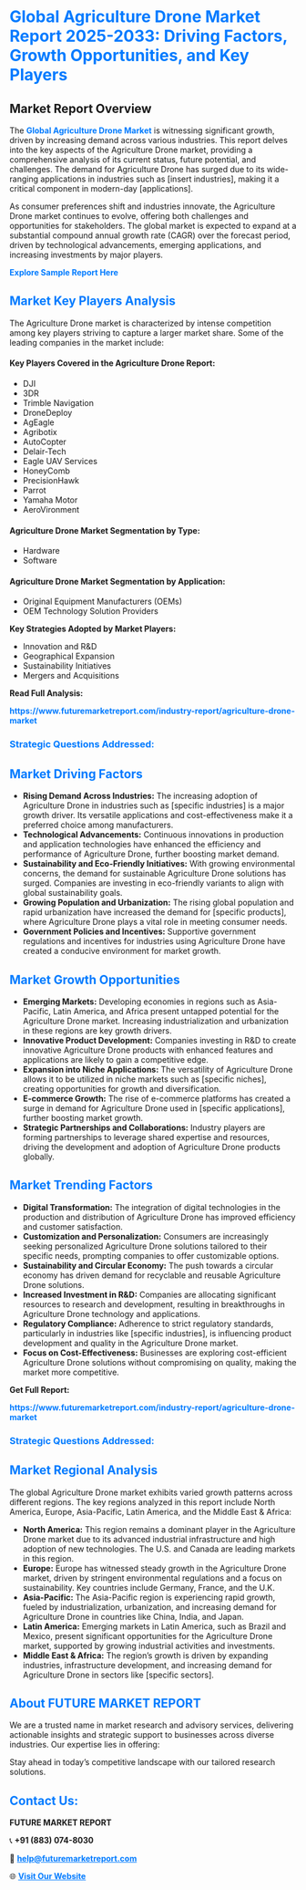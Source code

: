 <h1 style="color: #007BFF;">Global Agriculture Drone Market Report 2025-2033: Driving Factors, Growth Opportunities, and Key Players</h1>

<section id="overview">
<h2>Market Report Overview</h2>
<p>The <a href="https://www.futuremarketreport.com/industry-report/agriculture-drone-market" style="color: #007BFF; text-decoration: none;"><strong>Global Agriculture Drone Market</strong></a> is witnessing significant growth, driven by increasing demand across various industries. This report delves into the key aspects of the Agriculture Drone market, providing a comprehensive analysis of its current status, future potential, and challenges. The demand for Agriculture Drone has surged due to its wide-ranging applications in industries such as [insert industries], making it a critical component in modern-day [applications].</p>
<p>As consumer preferences shift and industries innovate, the Agriculture Drone market continues to evolve, offering both challenges and opportunities for stakeholders. The global market is expected to expand at a substantial compound annual growth rate (CAGR) over the forecast period, driven by technological advancements, emerging applications, and increasing investments by major players.</p>
</section>

<section id="overview">
<p><a href="https://www.futuremarketreport.com/request-sample/reportId=63114" style="color: #007BFF; text-decoration: none;"><strong>Explore Sample Report Here</strong></a></p>
</section>

<section id="key-players">
<h2 style="color: #007BFF;">Market Key Players Analysis</h2>
<p>The Agriculture Drone market is characterized by intense competition among key players striving to capture a larger market share. Some of the leading companies in the market include:</p>
<h4>Key Players Covered in the Agriculture Drone Report:</h4>
<ul><li>DJI</li><li>3DR</li><li>Trimble Navigation</li><li>DroneDeploy</li><li>AgEagle</li><li>Agribotix</li><li>AutoCopter</li><li>Delair-Tech</li><li>Eagle UAV Services</li><li>HoneyComb</li><li>PrecisionHawk</li><li>Parrot</li><li>Yamaha Motor</li><li>AeroVironment</li></ul>
<h4>Agriculture Drone Market Segmentation by Type:</h4>
<ul><li>Hardware</li><li>Software</li></ul>

<h4>Agriculture Drone Market Segmentation by Application:</h4>
<ul><li>Original Equipment Manufacturers (OEMs)</li><li>OEM Technology Solution Providers</li></ul>
<p><strong>Key Strategies Adopted by Market Players:</strong></p>
<ul>
<li>Innovation and R&D</li>
<li>Geographical Expansion</li>
<li>Sustainability Initiatives</li>
<li>Mergers and Acquisitions</li>
</ul>
</section>

<section>
<p><strong>Read Full Analysis: </strong></p><a href="https://www.futuremarketreport.com/industry-report/agriculture-drone-market" style="color: #007BFF; text-decoration: none;"><strong>https://www.futuremarketreport.com/industry-report/agriculture-drone-market</strong></a>
<h3 style="color: #007BFF;">Strategic Questions Addressed:</h3>
</section>

<section id="driving-factors">
<h2 style="color: #007BFF;">Market Driving Factors</h2>
<ul>
<li><strong>Rising Demand Across Industries:</strong> The increasing adoption of Agriculture Drone in industries such as [specific industries] is a major growth driver. Its versatile applications and cost-effectiveness make it a preferred choice among manufacturers.</li>
<li><strong>Technological Advancements:</strong> Continuous innovations in production and application technologies have enhanced the efficiency and performance of Agriculture Drone, further boosting market demand.</li>
<li><strong>Sustainability and Eco-Friendly Initiatives:</strong> With growing environmental concerns, the demand for sustainable Agriculture Drone solutions has surged. Companies are investing in eco-friendly variants to align with global sustainability goals.</li>
<li><strong>Growing Population and Urbanization:</strong> The rising global population and rapid urbanization have increased the demand for [specific products], where Agriculture Drone plays a vital role in meeting consumer needs.</li>
<li><strong>Government Policies and Incentives:</strong> Supportive government regulations and incentives for industries using Agriculture Drone have created a conducive environment for market growth.</li>
</ul>
</section>

<section id="growth-opportunities">
<h2 style="color: #007BFF;">Market Growth Opportunities</h2>
<ul>
<li><strong>Emerging Markets:</strong> Developing economies in regions such as Asia-Pacific, Latin America, and Africa present untapped potential for the Agriculture Drone market. Increasing industrialization and urbanization in these regions are key growth drivers.</li>
<li><strong>Innovative Product Development:</strong> Companies investing in R&D to create innovative Agriculture Drone products with enhanced features and applications are likely to gain a competitive edge.</li>
<li><strong>Expansion into Niche Applications:</strong> The versatility of Agriculture Drone allows it to be utilized in niche markets such as [specific niches], creating opportunities for growth and diversification.</li>
<li><strong>E-commerce Growth:</strong> The rise of e-commerce platforms has created a surge in demand for Agriculture Drone used in [specific applications], further boosting market growth.</li>
<li><strong>Strategic Partnerships and Collaborations:</strong> Industry players are forming partnerships to leverage shared expertise and resources, driving the development and adoption of Agriculture Drone products globally.</li>
</ul>
</section>

<section id="trending-factors">
<h2 style="color: #007BFF;">Market Trending Factors</h2>
<ul>
<li><strong>Digital Transformation:</strong> The integration of digital technologies in the production and distribution of Agriculture Drone has improved efficiency and customer satisfaction.</li>
<li><strong>Customization and Personalization:</strong> Consumers are increasingly seeking personalized Agriculture Drone solutions tailored to their specific needs, prompting companies to offer customizable options.</li>
<li><strong>Sustainability and Circular Economy:</strong> The push towards a circular economy has driven demand for recyclable and reusable Agriculture Drone solutions.</li>
<li><strong>Increased Investment in R&D:</strong> Companies are allocating significant resources to research and development, resulting in breakthroughs in Agriculture Drone technology and applications.</li>
<li><strong>Regulatory Compliance:</strong> Adherence to strict regulatory standards, particularly in industries like [specific industries], is influencing product development and quality in the Agriculture Drone market.</li>
<li><strong>Focus on Cost-Effectiveness:</strong> Businesses are exploring cost-efficient Agriculture Drone solutions without compromising on quality, making the market more competitive.</li>
</ul>
</section>

<section>
<p><strong>Get Full Report: </strong></p><a href="https://www.futuremarketreport.com/industry-report/agriculture-drone-market" style="color: #007BFF; text-decoration: none;"><strong>https://www.futuremarketreport.com/industry-report/agriculture-drone-market</strong></a>
<h3 style="color: #007BFF;">Strategic Questions Addressed:</h3>
</section>


<section id="regional-analysis">
<h2 style="color: #007BFF;">Market Regional Analysis</h2>
<p>The global Agriculture Drone market exhibits varied growth patterns across different regions. The key regions analyzed in this report include North America, Europe, Asia-Pacific, Latin America, and the Middle East & Africa:</p>
<ul>
<li><strong>North America:</strong> This region remains a dominant player in the Agriculture Drone market due to its advanced industrial infrastructure and high adoption of new technologies. The U.S. and Canada are leading markets in this region.</li>
<li><strong>Europe:</strong> Europe has witnessed steady growth in the Agriculture Drone market, driven by stringent environmental regulations and a focus on sustainability. Key countries include Germany, France, and the U.K.</li>
<li><strong>Asia-Pacific:</strong> The Asia-Pacific region is experiencing rapid growth, fueled by industrialization, urbanization, and increasing demand for Agriculture Drone in countries like China, India, and Japan.</li>
<li><strong>Latin America:</strong> Emerging markets in Latin America, such as Brazil and Mexico, present significant opportunities for the Agriculture Drone market, supported by growing industrial activities and investments.</li>
<li><strong>Middle East & Africa:</strong> The region’s growth is driven by expanding industries, infrastructure development, and increasing demand for Agriculture Drone in sectors like [specific sectors].</li>
</ul>
</section>

<footer>
<h2 style="color: #007BFF;">About FUTURE MARKET REPORT</h2>
<p>We are a trusted name in market research and advisory services, delivering actionable insights and strategic support to businesses across diverse industries. Our expertise lies in offering:</p>

<p>Stay ahead in today’s competitive landscape with our tailored research solutions.</p>

<h2 style="color: #007BFF;">Contact Us:</h2>
<p><strong>FUTURE MARKET REPORT</strong></p>
<p>📞 <strong>+91 (883) 074-8030</strong></p>
<p>📧 <strong><a href="mailto:help@futuremarketreport.com" style="color: #007BFF;">help@futuremarketreport.com</a></strong></p>
<p>🌐 <strong><a href="https://www.futuremarketreport.com/" style="color: #007BFF;">Visit Our Website</a></strong></p>
</footer>